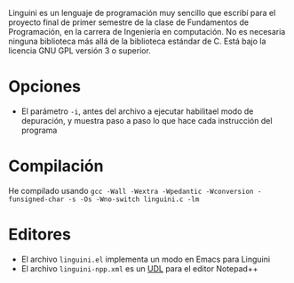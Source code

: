 Linguini es un lenguaje de programación muy sencillo que escribí para el proyecto final de primer semestre de la clase de Fundamentos de Programación, en la carrera de Ingeniería en computación. No es necesaria ninguna biblioteca más allá de la biblioteca estándar de C. Está bajo la licencia GNU GPL versión 3 o superior.

# Opciones
* El parámetro `-i`, antes del archivo a ejecutar habilitael modo de depuración, y muestra paso a paso lo que hace cada instrucción del programa

# Compilación
He compilado usando `gcc -Wall -Wextra -Wpedantic -Wconversion -funsigned-char -s -Os -Wno-switch linguini.c -lm`

# Editores
* El archivo `linguini.el` implementa un modo en Emacs para Linguini
* El archivo `linguini-npp.xml` es un [UDL](https://npp-user-manual.org/docs/user-defined-language-system/) para el editor Notepad++
